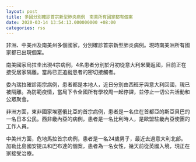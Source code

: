 ```yaml
---
layout: post
title: 多國分別確診首宗新型肺炎病例　南美所有國家都有個案
date: 2020-03-14 13:54:13.000000000 +08:00
categories: rss
---
```


非洲、中美州及南美州多個國家，分別確診首宗新型肺炎病例。現時南美洲所有國家都已出現個案。

南美國家烏拉圭出現4宗病例，4名患者分別於月初從意大利米蘭返國，目前正在接受居家隔離。當局已正追縱患者的密切接觸者。

委內瑞拉確診兩宗病例，患者都是本地人，近日分別由西班牙與意大利回國，現已被隔離。為防範疫情，當局下令全國所有學校周一起停課，並停止一切公共活動和公眾聚會。

非洲方面，東非國家埃塞俄比亞的首宗病例，患者是一名住在首都亞的斯亞貝巴的一名日本公民。西非畿內亞的病例，患者是一名比利時人，是歐盟駐畿內亞使團的工作人員。

中美州方面，危地馬拉首宗病例，患者是一名24歲男子，最近去過意大利北部。加勒比島國安提瓜和巴布達的個案，患者為一名女性，幾天前從英國入境，現正在家接受治療。

